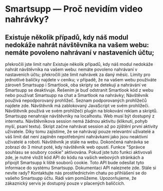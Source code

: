 # Smartsupp — Proč nevidím video nahrávky?
## Existuje několik případů, kdy náš modul nedokáže nahrát návštěvníka na vašem webu: nemáte povoleno nahrávaní v nastaveních účtu;
překročili jste limit nahr
Existuje několik případů, kdy náš modul nedokáže nahrát návštěvníka na vašem webu:
nemáte povoleno nahrávaní v nastaveních účtu;
překročili jste limit nahrávek za daný měsíc. Limity pro jednotlivé balíčky najdete v ceníku; 
v případě, že na vašem webu používáte zároveň Smartsupp i Smartlook, oba skripty se detekují a nahrávání ve Smartsupp se deaktivuje. Řešením je buď odstranit Smartlook kód z webu nebo používat Smartsupp na chat a Smartlook na nahrávky;
Návštěvník používá nepodporovaný prohlížeč. Seznam podporovaných prohlížečů najdete zde.
Návštěvník má zablokovaný JavaScript ve svém prohlížeči.
Návštěvník používá ve svém prohlížeči plugin na blokování reklam a skriptů.
Smartsupp nenahraje návštěvníky na localhostu. Web musí být dostupný z internetu.
Návštěvníkova session nemá žádnou aktivitu (kliknutí, pohyb myší, psaní textu). Skript začne nahrávat session až po zjištění první aktivity uživatele. Díky tomu zajistíme, že se nahrávají pouze relevantní uživatelé a váš limit dat není zaplněn nepotřebnými nahrávkami jako jsou neaktivní uživatelé a roboti.
Návštěvník je stále na webu. Dokončená nahrávka se zobrazí do 3 minut poté, kdy návštěvník web opustí.
Funkce "Správce souhlasu se soubory cookie" aktivována. Pokud jste tuto funkci aktivovali zde, je nutné vložit kód API do kódu na vašich webových stránkách a připojit Smartsupp k liště souborů cookie. Toto API bude odesílat tyto informace do systému Smartsupp. Dokumentaci API naleznete zde.
Stále si nevíte rady? Kontaktujte nás prostřednictvím chatu po přihlášení se do vašeho Smartsupp účtu. Rádi vám pomůžeme. Upozorňujeme, že zákaznický servis je dostupný pouze v placených balíčcích.

